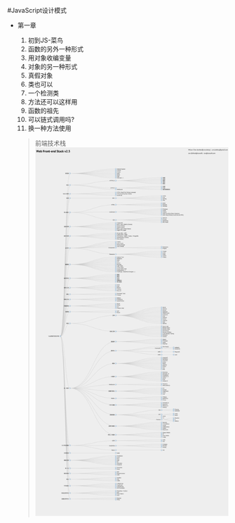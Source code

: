 #JavaScript设计模式
* 第一章
    1. 初到JS-菜鸟
    2. 函数的另外一种形式
    3. 用对象收编变量
    4. 对象的另一种形式
    5. 真假对象
    6. 类也可以
    7. 一个检测类
    8. 方法还可以这样用
    9. 函数的祖先
    10. 可以链式调用吗?
    11. 换一种方法使用

    > 前端技术栈
    ![Alt text](WechatIMG1.png)
